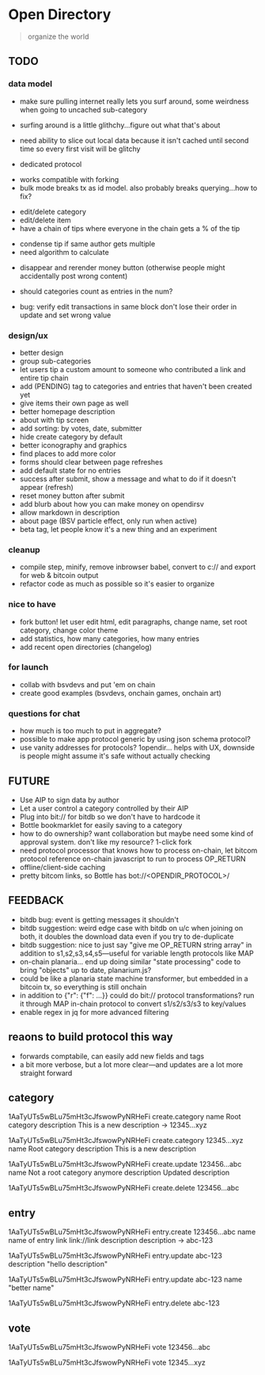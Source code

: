 # Open Directory

> organize the world

## TODO

### data model

* make sure pulling internet really lets you surf around, some weirdness when going to uncached sub-category
* surfing around is a little glithchy...figure out what that's about
* need ability to slice out local data because it isn't cached until second time so every first visit will be glitchy

* dedicated protocol
 - works compatible with forking
 - bulk mode breaks tx as id model. also probably breaks querying...how to fix?
* edit/delete category
* edit/delete item
* have a chain of tips where everyone in the chain gets a % of the tip
 - condense tip if same author gets multiple
 - need algorithm to calculate
* disappear and rerender money button (otherwise people might accidentally post wrong content)
* should categories count as entries in the num?

* bug: verify edit transactions in same block don't lose their order in update and set wrong value

### design/ux
* better design
* group sub-categories
* let users tip a custom amount to someone who contributed a link and entire tip chain
* add (PENDING) tag to categories and entries that haven't been created yet
* give items their own page as well
* better homepage description
* about with tip screen
* add sorting: by votes, date, submitter
* hide create category by default
* better iconography and graphics
* find places to add more color
* forms should clear between page refreshes
* add default state for no entries
* success after submit, show a message and what to do if it doesn't appear (refresh)
* reset money button after submit
* add blurb about how you can make money on opendirsv
* allow markdown in description
* about page (BSV particle effect, only run when active)
* beta tag, let people know it's a new thing and an experiment

### cleanup
* compile step, minify, remove inbrowser babel, convert to c:// and export for web & bitcoin output
* refactor code as much as possible so it's easier to organize

### nice to have
* fork button! let user edit html, edit paragraphs, change name, set root category, change color theme
* add statistics, how many categories, how many entries
* add recent open directories (changelog)

### for launch
* collab with bsvdevs and put 'em on chain
* create good examples (bsvdevs, onchain games, onchain art)

### questions for chat
* how much is too much to put in aggregate?
* possible to make app protocol generic by using json schema protocol?
* use vanity addresses for protocols? 1opendir... helps with UX, downside is people might assume it's safe without actually checking


## FUTURE

* Use AIP to sign data by author
* Let a user control a category controlled by their AIP
* Plug into bit:// for bitdb so we don't have to hardcode it
* Bottle bookmarklet for easily saving to a category
* how to do ownership? want collaboration but maybe need some kind of approval system. don't like my resource? 1-click fork
* need protocol processor that knows how to process on-chain, let bitcom protocol reference on-chain javascript to run to process OP_RETURN
* offline/client-side caching
* pretty bitcom links, so Bottle has bot://<OPENDIR_PROTOCOL>/<txid>


## FEEDBACK
* bitdb bug: event is getting messages it shouldn't
* bitdb suggestion: weird edge case with bitdb on u/c when joining on both, it doubles the download data even if you try to de-duplicate
* bitdb suggestion: nice to just say "give me OP_RETURN string array" in addition to s1,s2,s3,s4,s5—useful for variable length protocols like MAP
* on-chain planaria... end up doing similar "state processing" code to bring "objects" up to date, planarium.js?
 * could be like a planaria state machine transformer, but embedded in a bitcoin tx, so everything is still onchain
 * in addition to {"r": {"f": ...}} could do bit:// protocol transformations? run it through MAP in-chain protocol to convert s1/s2/s3/s3 to key/values
* enable regex in jq for more advanced filtering

## reaons to build protocol this way
- forwards comptabile, can easily add new fields and tags
- a bit more verbose, but a lot more clear—and updates are a lot more straight forward


## category

1AaTyUTs5wBLu75mHt3cJfswowPyNRHeFi
create.category
name
Root category
description
This is a new description
-> 12345...xyz

1AaTyUTs5wBLu75mHt3cJfswowPyNRHeFi
create.category
12345...xyz
name
Root category
description
This is a new description

1AaTyUTs5wBLu75mHt3cJfswowPyNRHeFi
create.update
123456...abc
name
Not a root category anymore
description
Updated description

1AaTyUTs5wBLu75mHt3cJfswowPyNRHeFi
create.delete
123456...abc

## entry

1AaTyUTs5wBLu75mHt3cJfswowPyNRHeFi
entry.create
123456...abc
name
name of entry
link
link://link
description
description
-> abc-123

1AaTyUTs5wBLu75mHt3cJfswowPyNRHeFi
entry.update
abc-123
description
"hello description"

1AaTyUTs5wBLu75mHt3cJfswowPyNRHeFi
entry.update
abc-123
name
"better name"

1AaTyUTs5wBLu75mHt3cJfswowPyNRHeFi
entry.delete
abc-123

## vote

1AaTyUTs5wBLu75mHt3cJfswowPyNRHeFi
vote
123456...abc

1AaTyUTs5wBLu75mHt3cJfswowPyNRHeFi
vote
12345...xyz

